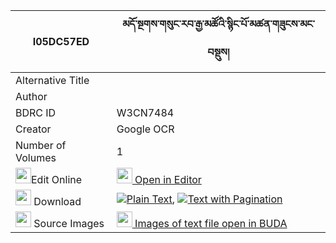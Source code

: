 |I05DC57ED|མདོ་སྔགས་གསུང་རབ་རྒྱ་མཚོའི་སྙིང་པོ་མཚན་གཟུངས་མང་བསྡུས། 
| --- | --- 
|Alternative Title |
|Author | 
|BDRC ID | W3CN7484
|Creator | Google OCR
|Number of Volumes| 1
|<img width="25" src="https://img.icons8.com/color/25/000000/edit-property.png">Edit Online| [<img width="25" src="https://avatars.githubusercontent.com/u/45091458?s=200&v=4"> Open in Editor](http://editor.openpecha.org/I05DC57ED)
|<img width="25" src="https://img.icons8.com/fluent/48/000000/download-2.png"/>  Download | [![](https://img.icons8.com/color/20/000000/txt.png)Plain Text](https://github.com/Openpecha/I05DC57ED/releases/download/v1/dongak_sungrab_gyatso_i_nyingp_plain_I05DC57ED.zip), [![](https://img.icons8.com/color/20/000000/txt.png)Text with Pagination](https://github.com/Openpecha/I05DC57ED/releases/download/v1/dongak_sungrab_gyatso_i_nyingp_pages_I05DC57ED.zip)
|<img width="25" src="https://img.icons8.com/plasticine/100/000000/pictures-folder.png"/>  Source Images | [<img width="25" src="https://library.bdrc.io/icons/BUDA-small.svg"> Images of text file open in BUDA](https://library.bdrc.io/show/bdr:W3CN7484)